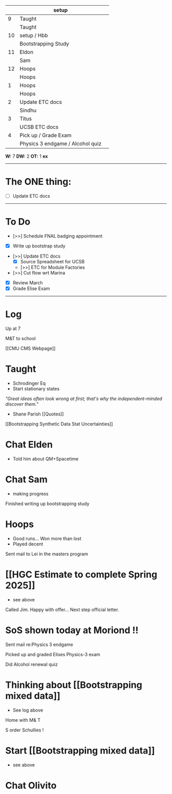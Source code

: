 
|     | setup                            |     |
| --- | -------------------------------- | --- |
| 9   | Taught                           |     |
|     | Taught                           |     |
| 10  | setup / Hbb                      |     |
|     | Bootstrapping Study              |     |
| 11  | Eldon                            |     |
|     | Sam                              |     |
| 12  | Hoops                            |     |
|     | Hoops                            |     |
| 1   | Hoops                            |     |
|     | Hoops                            |     |
| 2   | Update ETC docs                  |     |
|     | Sindhu                           |     |
| 3   | Titus                            |     |
|     | UCSB ETC docs                    |     |
| 4   | Pick up / Grade Exam             |     |
|     | Physics 3 endgame / Alcohol quiz |     |

**W:** 7 
**DW:** 2 
**OT:** 1
**ex** 

---
# The ONE thing: 
- [ ] Update ETC docs

---
# To Do

- [>>]  Schedule FNAL badging appointment
- [x] Write up bootstrap study
- [>>] Update ETC docs
	- [x] Source Spreadsheet for UCSB 
	- [>>] ETC for Module Factories
- [>>] Cut flow wrt Marina
- [x] Review March
- [x] Grade Elise Exam

---

# Log

Up at 7 

M&T to school

[[CMU CMS Webpage]]

# Taught
- Schrodinger Eq
- Start stationary states

*"Great ideas often look wrong at first; that's why the independent-minded discover them."*
- Shane Parish [[Quotes]]

[[Bootstrapping Synthetic Data Stat Uncertainties]]

# Chat Elden 
- Told him about QM+Spacetime

# Chat Sam
- making progress

Finished writing up bootstrapping study

# Hoops
- Good runs... Won more than lost
- Played decent

Sent mail to Lei in the masters program 

# [[HGC Estimate to complete Spring 2025]]
- see above

Called Jim.  Happy with offer... Next step official letter.

# SoS shown today at Moriond !!

Sent mail re:Physics 3 endgame

Picked up and graded Elises Physics-3 exam

Did Alcohol renewal quiz

# Thinking about [[Bootstrapping mixed data]]
- See log above


Home with M& T

S order Schullies !

# Start [[Bootstrapping mixed data]]
- see above

# Chat Olivito